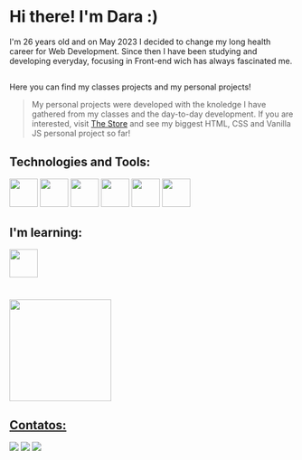 # Hi there! I'm Dara :)

I'm 26 years old and on May 2023 I decided to change my long health career for Web Development. Since then I have been studying and developing everyday, focusing in Front-end wich has always fascinated me.

##

Here you can find my classes projects and my personal projects!

> My personal projects were developed with the knoledge I have gathered from my classes and the day-to-day development. If you are interested, visit [The Store](https://the-store-delta.vercel.app/)  and see my biggest HTML, CSS and Vanilla JS personal project so far!

<!--  If you want to get a sight of my best projects you can access my portfolio here  -->

## Technologies and Tools: 

<div>
<img width = '50' height = '50' src="https://cdn.jsdelivr.net/gh/devicons/devicon/icons/html5/html5-original.svg"/>
<img width = '50' height = '50' src="https://cdn.jsdelivr.net/gh/devicons/devicon/icons/css3/css3-original.svg"/>
<img width = '50' height = '50' src="https://cdn.jsdelivr.net/gh/devicons/devicon/icons/javascript/javascript-original.svg"/>
<img width = '50' height = '50' src="https://cdn.jsdelivr.net/gh/devicons/devicon/icons/git/git-original.svg"/>
<img width = '50' height = '50' src="https://cdn.jsdelivr.net/gh/devicons/devicon/icons/github/github-original.svg"/>
<img width = '50' height = '50' src="https://cdn.jsdelivr.net/gh/devicons/devicon/icons/react/react-original.svg"/>
</div>

## I'm learning: 

<div>
<img width = '50' height = '50' src="https://cdn.jsdelivr.net/gh/devicons/devicon/icons/typescript/typescript-plain.svg" />       
</div>

#

<!-- # Olá, eu sou a Dara :)

Tenho 26 anos, e em junho de 2023 decidi trocar minha carreira na área da saúde pelo desenvolvimento Front-end. Desde então estudo e desenvolvo todos os dias, com foco no desenvolvimento Front-end, que sempre me fascinou.

##

Aqui você pode encontrar tanto projetos de cursos quanto meus projetos pessoais! 

> Meus projetos pessoais foram desenvolvidos com o conhecimento adquirido em cursos e no dia-a-dia. Se quiser, visite o [The Store](https://the-store-delta.vercel.app/) e veja meu maior projeto pessoal até agora!

## Tecnologias e Ferramentas: 

<div>
<img width = '50' height = '50' src="https://cdn.jsdelivr.net/gh/devicons/devicon/icons/html5/html5-original.svg"/>
<img width = '50' height = '50' src="https://cdn.jsdelivr.net/gh/devicons/devicon/icons/css3/css3-original.svg"/>
<img width = '50' height = '50' src="https://cdn.jsdelivr.net/gh/devicons/devicon/icons/javascript/javascript-original.svg"/>
<img width = '50' height = '50' src="https://cdn.jsdelivr.net/gh/devicons/devicon/icons/git/git-original.svg"/>
<img width = '50' height = '50' src="https://cdn.jsdelivr.net/gh/devicons/devicon/icons/github/github-original.svg"/>
<img width = '50' height = '50' src="https://cdn.jsdelivr.net/gh/devicons/devicon/icons/react/react-original.svg"/>
</div>

## Estou aprendendo: 

<div>
<img width = '50' height = '50' src="https://cdn.jsdelivr.net/gh/devicons/devicon/icons/typescript/typescript-plain.svg" />       
</div> -->

##

<div>
<a href="https://github.com/daraperini">
<img loading="lazy" height="180em" src="https://github-readme-stats.vercel.app/api/top-langs/?username=daraperini&layout=compact&langs_count=7&theme=dracula"/>
</div>

## Contatos:

<div>
<a href="https://linkedin.com/in/dara-lahm-perini/" target="_blank"><img loading="lazy" src="https://img.shields.io/badge/-LinkedIn-%230077B5?style=for-the-badge&logo=linkedin&logoColor=white" target="_blank"></a> 
<a href="https://www.instagram.com/daraperini/" target="_blank"><img loading="lazy" src="https://img.shields.io/badge/-Instagram-%23E4405F?style=for-the-badge&logo=instagram&logoColor=white" target="_blank"></a>
<a href = "mailto:daraperini@gmail.com"><img loading="lazy" src="https://img.shields.io/badge/Gmail-D14836?style=for-the-badge&logo=gmail&logoColor=white" target="_blank"></a>
  
</div>



<!--
**daraperini/daraperini** is a ✨ _special_ ✨ repository because its `README.md` (this file) appears on your GitHub profile.

Here are some ideas to get you started:

- 🔭 I’m currently working on ...
- 🌱 I’m currently learning ...
- 👯 I’m looking to collaborate on ...
- 🤔 I’m looking for help with ...
- 💬 Ask me about ...
- 📫 How to reach me: ...
- 😄 Pronouns: ...
- ⚡ Fun fact: ...
-->
